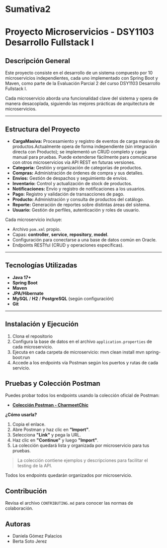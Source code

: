 # Sumativa2
# Proyecto Microservicios - DSY1103 Desarrollo Fullstack I

## Descripción General

Este proyecto consiste en el desarrollo de un sistema compuesto por 10 microservicios independientes, cada uno implementado con Spring Boot y Maven, como parte de la Evaluación Parcial 2 del curso DSY1103 Desarrollo Fullstack I.

Cada microservicio aborda una funcionalidad clave del sistema y opera de manera desacoplada, siguiendo las mejores prácticas de arquitectura de microservicios.

---

## Estructura del Proyecto

- **CargaMasiva:** Procesamiento y registro de eventos de carga masiva de productos.Actualmente opera de forma independiente (sin integración directa con Producto); se implementó un CRUD completo y carga manual para pruebas. Puede extenderse fácilmente para comunicarse con otros microservicios vía API REST en futuras versiones.
- **Categoria:** Gestión y organización de categorías de productos.
- **Compras:** Administración de órdenes de compra y sus detalles.
- **Envios:** Gestión de despachos y seguimiento de envíos.
- **Inventario:** Control y actualización de stock de productos.
- **Notificaciones:** Envío y registro de notificaciones a los usuarios.
- **Pago:** Registro y validación de transacciones de pago.
- **Producto:** Administración y consulta de productos del catálogo.
- **Reporte:** Generación de reportes sobre distintas áreas del sistema.
- **Usuario:** Gestión de perfiles, autenticación y roles de usuario.

Cada microservicio incluye:
- Archivo `pom.xml` propio.
- Capas: **controller**, **service**, **repository**, **model**.
-  Configuración para conectarse a una base de datos común en Oracle.
- Endpoints RESTful (CRUD y operaciones específicas).

---

## Tecnologías Utilizadas

- **Java 17+**
- **Spring Boot**
- **Maven**
- **JPA/Hibernate**
- **MySQL** / **H2** / **PostgreSQL** (según configuración)
- **Git**

---

## Instalación y Ejecución

1. Clona el repositorio
2. Configura la base de datos en el archivo `application.properties` de cada microservicio.
3. Ejecuta en cada carpeta de microservicio:
   mvn clean install
   mvn spring-boot:run
4. Accede a los endpoints vía Postman según los puertos y rutas de cada servicio.

## Pruebas y Colección Postman

Puedes probar todos los endpoints usando la colección oficial de Postman:

- **[Colección Postman - CharmeetChic](https://api.postman.com/collections/44443461-f9789895-405c-4ae2-b8a6-924e7c1f36cd?access_key=PMAT-01JWM94M9JA3DG05Z8G88AFSAW)**

**¿Cómo usarla?**
1. Copia el enlace.
2. Abre Postman y haz clic en **"Import"**.
3. Selecciona **"Link"** y pega la URL.
4. Haz clic en **"Continue"** y luego **"Import"**.
5. La colección quedará lista y organizada por microservicio para tus pruebas.

> La colección contiene ejemplos y descripciones para facilitar el testing de la API.

Todos los endpoints quedarán organizados por microservicio.

## Contribución

Revisa el archivo `CONTRIBUTING.md` para conocer las normas de colaboración.

## Autoras

- Daniela Gómez Palacios
- Berta Soto Jerez




